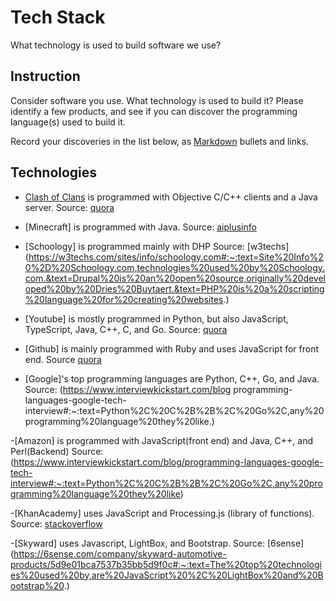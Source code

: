 # Tech Stack

What technology is used to build software we use?

## Instruction

Consider software you use. What technology is used to build it? Please identify a few products, and see if you can discover the programming language(s) used to build it.

Record your discoveries in the list below, as [Markdown](https://www.markdownguide.org/basic-syntax/) bullets and links.

## Technologies

- [Clash of Clans](https://supercell.com/en/games/clashofclans/) is programmed with Objective C/C++ clients and a Java server. Source: [quora](https://www.quora.com/What-programming-language-is-used-in-Clash-of-Clan-Game?share=1)

- [Minecraft] is programmed with Java. Source: [aiplusinfo](https://www.aiplusinfo.com/blog/what-language-is-minecraft-coded-in-how-can-minecraft-help-kids-code/#:~:text=Minecraft%20was%20originally%20developed%20using,to%20learn%20programming%20with%20Minecraft!)

- [Schoology] is programmed mainly with DHP Source: [w3techs] (https://w3techs.com/sites/info/schoology.com#:~:text=Site%20Info%20%2D%20Schoology.com,technologies%20used%20by%20Schoology.com.&text=Drupal%20is%20an%20open%20source,originally%20developed%20by%20Dries%20Buytaert.&text=PHP%20is%20a%20scripting%20language%20for%20creating%20websites.)

- [Youtube] is mostly programmed in Python, but also JavaScript, TypeScript, Java, C++, C, and Go. Source: [quora](https://www.quora.com/What-programming-is-used-in-YouTube)

- [Github] is mainly programmed with Ruby and uses JavaScript for front end. Source [quora](https://www.quora.com/What-programming-language-is-GitHub-written-in)

- [Google]'s top programming languages are Python, C++, Go, and Java. Source: (https://www.interviewkickstart.com/blog programming-languages-google-tech-interview#:~:text=Python%2C%20C%2B%2B%2C%20Go%2C,any%20programming%20language%20they%20like.)

-[Amazon] is programmed with JavaScript(front end) and Java, C++, and Perl(Backend) Source: (https://www.interviewkickstart.com/blog/programming-languages-google-tech-interview#:~:text=Python%2C%20C%2B%2B%2C%20Go%2C,any%20programming%20language%20they%20like)

-[KhanAcademy] uses JavaScript and Processing.js (library of functions). Source: [stackoverflow](https://stackoverflow.com/questions/15190606/what-language-is-khan-academy-cs-using#:~:text=Khan%20Academy%20uses%20JavaScript%2C%20with,to%20Javascript%20by%20John%20Resig.)

-[Skyward] uses Javascript, LightBox, and Bootstrap. Source: [6sense] (https://6sense.com/company/skyward-automotive-products/5d9e01bca7537b35bb5d9f0c#:~:text=The%20top%20technologies%20used%20by,are%20JavaScript%20%2C%20LightBox%20and%20Bootstrap%20.)